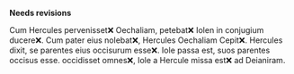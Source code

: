 **Needs revisions**


Cum Hercules pervenisset❌ Oechaliam, petebat❌ Iolen in conjugium ducere❌. Cum pater eius nolebat❌, Hercules Oechaliam Cepit❌. Hercules dixit, se parentes eius occisurum esse❌. Iole passa est, suos parentes occisus esse. occidisset omnes❌, Iole a Hercule missa est❌ ad Deianiram. 
